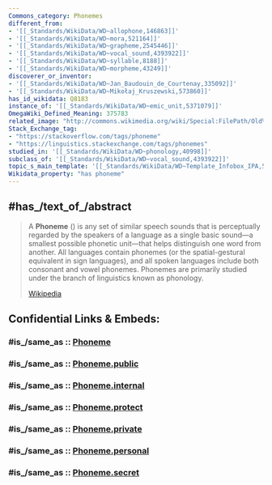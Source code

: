 ```yaml
---
Commons_category: Phonemes
different_from:
- '[[_Standards/WikiData/WD~allophone,146863]]'
- '[[_Standards/WikiData/WD~mora,521164]]'
- '[[_Standards/WikiData/WD~grapheme,2545446]]'
- '[[_Standards/WikiData/WD~vocal_sound,4393922]]'
- '[[_Standards/WikiData/WD~syllable,8188]]'
- '[[_Standards/WikiData/WD~morpheme,43249]]'
discoverer_or_inventor:
- '[[_Standards/WikiData/WD~Jan_Baudouin_de_Courtenay,335092]]'
- '[[_Standards/WikiData/WD~Mikołaj_Kruszewski,573860]]'
has_id_wikidata: Q8183
instance_of: '[[_Standards/WikiData/WD~emic_unit,5371079]]'
OmegaWiki_Defined_Meaning: 375783
related_image: "http://commons.wikimedia.org/wiki/Special:FilePath/Old%20latin%20dipthongs.svg"
Stack_Exchange_tag:
- "https://stackoverflow.com/tags/phoneme"
- "https://linguistics.stackexchange.com/tags/phonemes"
studied_in: '[[_Standards/WikiData/WD~phonology,40998]]'
subclass_of: '[[_Standards/WikiData/WD~vocal_sound,4393922]]'
topic_s_main_template: '[[_Standards/WikiData/WD~Template_Infobox_IPA,5614568]]'
Wikidata_property: "has phoneme"
---
```


## #has_/text_of_/abstract 

> A **Phoneme** () is any set of similar speech sounds that is perceptually regarded by the speakers of a language as a single basic sound—a smallest possible phonetic unit—that helps distinguish one word from another. All languages contain phonemes (or the spatial-gestural equivalent in sign languages), and all spoken languages include both consonant and vowel phonemes. Phonemes are primarily studied under the branch of linguistics known as phonology.
>
> [Wikipedia](https://en.wikipedia.org/wiki/Phoneme) 


## Confidential Links & Embeds: 

### #is_/same_as :: [Phoneme](/_Standards/Language/Word/Phoneme.md) 

### #is_/same_as :: [Phoneme.public](/_public/Language/Word/Phoneme.public.md) 

### #is_/same_as :: [Phoneme.internal](/_internal/Language/Word/Phoneme.internal.md) 

### #is_/same_as :: [Phoneme.protect](/_protect/Language/Word/Phoneme.protect.md) 

### #is_/same_as :: [Phoneme.private](/_private/Language/Word/Phoneme.private.md) 

### #is_/same_as :: [Phoneme.personal](/_personal/Language/Word/Phoneme.personal.md) 

### #is_/same_as :: [Phoneme.secret](/_secret/Language/Word/Phoneme.secret.md)

